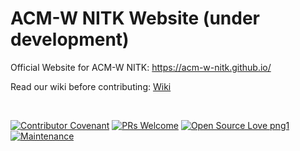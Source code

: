 # ACM-W NITK Website (under development)
Official Website for ACM-W NITK: https://acm-w-nitk.github.io/

Read our wiki before contributing: [Wiki](https://github.com/acm-w-nitk/acm-w-nitk.github.io/wiki)

<br>

[![Contributor Covenant](https://img.shields.io/badge/Contributor%20Covenant-v1.4%20adopted-ff69b4.svg)](code-of-conduct.md)
[![PRs Welcome](https://img.shields.io/badge/PRs-welcome-brightgreen.svg?style=flat-square)](http://makeapullrequest.com)
[![Open Source Love png1](https://badges.frapsoft.com/os/v1/open-source.png?v=103)](https://github.com/ellerbrock/open-source-badges/)
[![Maintenance](https://img.shields.io/badge/Maintained%3F-yes-green.svg)](https://GitHub.com/Naereen/StrapDown.js/graphs/commit-activity)
